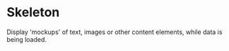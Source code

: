 # Skeleton
Display 'mockups' of text, images or other content elements, while data is being loaded. 

